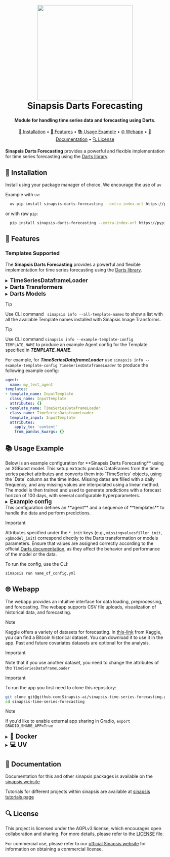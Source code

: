 <h1 align="center">
<br>
<a href="https://sinapsis.tech/">
  <img
    src="https://github.com/Sinapsis-AI/brand-resources/blob/main/sinapsis_logo/4x/logo.png?raw=true"
    alt="" width="300">
</a><br>
Sinapsis Darts Forecasting
<br>
</h1>

<h4 align="center">Module for handling time series data and forecasting using Darts.</h4>

<p align="center">
<a href="#installation">🐍  Installation</a> •
<a href="#features"> 🚀 Features</a> •
<a href="#example"> 📚 Usage Example</a> •
<a href="#webapp"> 🌐 Webapp</a> •
<a href="#documentation">📙 Documentation</a> •
<a href="#license"> 🔍 License </a>
</p>

**Sinapsis Darts Forecasting** provides a powerful and flexible implementation for time series forecasting using the [Darts library](https://unit8co.github.io/darts/README.html).


<h2 id="installation"> 🐍  Installation </h2>

Install using your package manager of choice. We encourage the use of <code>uv</code>

Example with <code>uv</code>:

```bash
  uv pip install sinapsis-darts-forecasting --extra-index-url https://pypi.sinapsis.tech
```
 or with raw <code>pip</code>:
```bash
  pip install sinapsis-darts-forecasting --extra-index-url https://pypi.sinapsis.tech
```

<h2 id="features">🚀 Features</h2>

<h3> Templates Supported</h3>

The **Sinapsis Darts Forecasting** provides a powerful and flexible implementation for time series forecasting using the [Darts library](https://unit8co.github.io/darts/README.html).
<details>
<summary><strong><span style="font-size: 1.25em;">TimeSeriesDataframeLoader</span></strong></summary>

The following attributes apply to TimeSeriesDataframeLoader template:
- **`apply_to` (list, required)**: Specifies which attribute in `TimeSeriesPacket` should be converted from Pandas DataFrame to Darts TimeSeries (content, past_covariates, future_covariates, predictions).
- **`from_pandas_kwargs` (dict[str, Any], optional)**: Additional arguments to pass to `TimeSeries.from_dataframe()`.
</details>
<details>
<summary><strong><span style="font-size: 1.25em;">Darts Transformers</span></strong></summary>

The following attributes apply to all the preprocessing templates from Darts Transformers:
- **`apply_to` (list, required)**: Specifies which attributes in `TimeSeriesPacket` should be transformed (content, past_covariates, future_covariates, predictions).
- **`method` (Literal, required)**: Specifies the transformation method to apply.
- **`transform_kwargs` (dict[str, Any], optional)**: Additional keyword arguments for the selected transformation method.
- **`params_key` (str, optional)**: If provided, transformation parameters are stored/retrieved in `TimeSeriesPacket.generic_data`.

Additional transformation-specific attributes can be dynamically assigned through the class initialization dictionary (`*_init` attributes). These attributes correspond directly to the arguments used in Darts Transformers.
</details>
<details>
<summary><strong><span style="font-size: 1.25em;">Darts Models</span></strong></summary>

The following attribute apply only to templates from Darts Models:
- **`forecast_horizon` (int, optional)**: Number of future time steps the model should predict. Defaults to `10`.
Additional transformation-specific attributes can be dynamically assigned through the class initialization dictionary (`*_init` attributes). These attributes correspond directly to the arguments used in Darts Models. Typically used for hyperparameters directly assigned to the corresponding model.
</details>

> [!TIP]
> Use CLI command ``` sinapsis info --all-template-names``` to show a list with all the available Template names installed with Sinapsis Image Transforms.

> [!TIP]
> Use CLI command ```sinapsis info --example-template-config TEMPLATE_NAME``` to produce an example Agent config for the Template specified in ***TEMPLATE_NAME***.

For example, for ***TimeSeriesDataframeLoader*** use ```sinapsis info --example-template-config TimeSeriesDataframeLoader``` to produce the following example config:

```yaml
agent:
  name: my_test_agent
templates:
- template_name: InputTemplate
  class_name: InputTemplate
  attributes: {}
- template_name: TimeSeriesDataframeLoader
  class_name: TimeSeriesDataframeLoader
  template_input: InputTemplate
  attributes:
    apply_to: 'content'
    from_pandas_kwargs: {}
```

<h2 id="example"> 📚 Usage Example </h2>
Below is an example configuration for **Sinapsis Darts Forecasting** using an XGBoost model. This setup extracts pandas DataFrames from the time series packet attributes and converts them into `TimeSeries` objects, using the `Date` column as the time index. Missing dates are filled with a daily frequency, and any missing values are interpolated using a linear method. The model is then trained and used to generate predictions with a forecast horizon of 100 days, with several configurable hyperparameters.

<details>
<summary><strong><span style="font-size: 1.25em;">Example config</span></strong></summary>


```yaml
agent:
  name: XGBLSTMForecastingAgent
  description: ''

templates:

- template_name: InputTemplate
  class_name: InputTemplate
  attributes: {}

- template_name: TimeSeriesDataframeLoader
  class_name: TimeSeriesDataframeLoader
  template_input: InputTemplate
  attributes:
    apply_to: ["content", "past_covariates", "future_covariates"]
    from_pandas_kwargs:
      time_col: "Date"
      fill_missing_dates: True
      freq: "D"

- template_name: MissingValuesFiller
  class_name: MissingValuesFillerWrapper
  template_input: TimeSeriesDataframeLoader
  attributes:
    method: "transform"
    missingvaluesfiller_init: {}
    apply_to: ["content", "past_covariates", "future_covariates"]
    transform_kwargs:
      method: "linear"

- template_name: TimeSeries
  class_name: XGBModelWrapper
  template_input: MissingValuesFiller
  attributes:
    forecast_horizon: 100
    xgbmodel_init:
      lags: 30
      lags_past_covariates: 30
      output_chunk_length: 100
      random_state: 42
      n_estimators: 200
      learning_rate: 0.1
      max_depth: 6
```
</details>
This configuration defines an **agent** and a sequence of **templates** to handle the data and perform predictions.

> [!IMPORTANT]
>Attributes specified under the `*_init` keys (e.g., `missingvaluesfiller_init`, `xgbmodel_init`) correspond directly to the Darts transformation or models parameters. Ensure that values are assigned correctly according to the official [Darts documentation](https://unit8co.github.io/darts/README.html), as they affect the behavior and performance of the model or the data.
>

To run the config, use the CLI:
```bash
sinapsis run name_of_config.yml
```

</details>

<h2 id="webapp">🌐 Webapp</h2>

The webapp provides an intuitive interface for data loading, preprocessing, and forecasting. The webapp supports CSV file uploads, visualization of historical data, and forecasting.

> [!NOTE]
> Kaggle offers a variety of datasets for forecasting. In [this-link](https://www.kaggle.com/datasets/prasoonkottarathil/btcinusd?select=BTC-Daily.csv) from Kaggle, you can find a Bitcoin historical dataset. You can download it to use it in the app. Past and future covariates datasets are optional for the analysis.

> [!IMPORTANT]
> Note that if you use another dataset, you need to change the attributes of the `TimeSeriesDataframeLoader`


> [!IMPORTANT]
> To run the app you first need to clone this repository:

```bash
git clone git@github.com:Sinapsis-ai/sinapsis-time-series-forecasting.git
cd sinapsis-time-series-forecasting
```
> [!NOTE]
> If you'd like to enable external app sharing in Gradio, `export GRADIO_SHARE_APP=True`

<details>
<summary id="uv"><strong><span style="font-size: 1.4em;">🐳 Docker</span></strong></summary>

**IMPORTANT** This docker image depends on the sinapsis-nvidia:base image. Please refer to the official [sinapsis](https://github.com/Sinapsis-ai/sinapsis?tab=readme-ov-file#docker) instructions to Build with Docker.

1. **Build the sinapsis-time-series-forecasting image**:
```bash
docker compose -f docker/compose.yaml build
```

2. **Start the app container**:
```bash
docker compose -f docker/compose_apps.yaml up sinapsis-darts-forecasting-gradio -d
```
3. **Check the status**:
```bash
docker logs -f sinapsis-darts-forecasting-gradio
```
3. The logs will display the URL to access the webapp, e.g.:

NOTE: The url can be different, check the output of logs
```bash
Running on local URL:  http://127.0.0.1:7860
```
4. To stop the app:
```bash
docker compose -f docker/compose_apps.yaml down
```

</details>


<details>
<summary id="uv"><strong><span style="font-size: 1.4em;">💻 UV</span></strong></summary>

To run the webapp using the <code>uv</code> package manager, please:

1. **Create the virtual environment and sync the dependencies**:
```bash
uv sync --frozen
```
2. **Install the wheel**:
```bash
uv pip install sinapsis-time-series[all] --extra-index-url https://pypi.sinapsis.tech
```

3. **Run the webapp**:
```bash
uv run  webapps/darts_time_series_gradio_app.py
```
4. **The terminal will display the URL to access the webapp, e.g.**:

NOTE: The url can be different, check the output of the terminal
```bash
Running on local URL:  http://127.0.0.1:7860
```

</details>

<h2 id="documentation">📙 Documentation</h2>

Documentation for this and other sinapsis packages is available on the [sinapsis website](https://docs.sinapsis.tech/docs)

Tutorials for different projects within sinapsis are available at [sinapsis tutorials page](https://docs.sinapsis.tech/tutorials)


<h2 id="license">🔍 License</h2>

This project is licensed under the AGPLv3 license, which encourages open collaboration and sharing. For more details, please refer to the [LICENSE](LICENSE) file.

For commercial use, please refer to our [official Sinapsis website](https://sinapsis.tech) for information on obtaining a commercial license.



